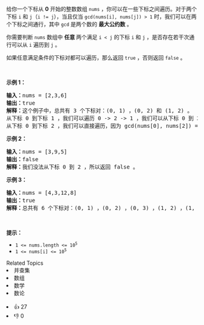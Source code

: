 <p>给你一个下标从 <strong>0</strong>&nbsp;开始的整数数组&nbsp;<code>nums</code>&nbsp;，你可以在一些下标之间遍历。对于两个下标&nbsp;<code>i</code>&nbsp;和&nbsp;<code>j</code>（<code>i != j</code>），当且仅当&nbsp;<code>gcd(nums[i], nums[j]) &gt; 1</code>&nbsp;时，我们可以在两个下标之间通行，其中&nbsp;<code>gcd</code>&nbsp;是两个数的 <strong>最大公约数</strong>&nbsp;。</p>

<p>你需要判断 <code>nums</code>&nbsp;数组中&nbsp;<strong>任意&nbsp;</strong>两个满足 <code>i &lt; j</code>&nbsp;的下标&nbsp;<code>i</code>&nbsp;和&nbsp;<code>j</code> ，是否存在若干次通行可以从 <code>i</code>&nbsp;遍历到 <code>j</code>&nbsp;。</p>

<p>如果任意满足条件的下标对都可以遍历，那么返回 <code>true</code>&nbsp;，否则返回 <code>false</code>&nbsp;。</p>

<p>&nbsp;</p>

<p><strong>示例 1：</strong></p>

<pre>
<b>输入：</b>nums = [2,3,6]
<b>输出：</b>true
<b>解释：</b>这个例子中，总共有 3 个下标对：(0, 1) ，(0, 2) 和 (1, 2) 。
从下标 0 到下标 1 ，我们可以遍历 0 -&gt; 2 -&gt; 1 ，我们可以从下标 0 到 2 是因为 gcd(nums[0], nums[2]) = gcd(2, 6) = 2 &gt; 1 ，从下标 2 到 1 是因为 gcd(nums[2], nums[1]) = gcd(6, 3) = 3 &gt; 1 。
从下标 0 到下标 2 ，我们可以直接遍历，因为 gcd(nums[0], nums[2]) = gcd(2, 6) = 2 &gt; 1 。同理，我们也可以从下标 1 到 2 因为 gcd(nums[1], nums[2]) = gcd(3, 6) = 3 &gt; 1 。
</pre>

<p><strong>示例 2：</strong></p>

<pre>
<b>输入：</b>nums = [3,9,5]
<b>输出：</b>false
<b>解释：</b>我们没法从下标 0 到 2 ，所以返回 false 。
</pre>

<p><strong>示例 3：</strong></p>

<pre>
<b>输入：</b>nums = [4,3,12,8]
<b>输出：</b>true
<b>解释：</b>总共有 6 个下标对：(0, 1) ，(0, 2) ，(0, 3) ，(1, 2) ，(1, 3) 和 (2, 3) 。所有下标对之间都存在可行的遍历，所以返回 true 。
</pre>

<p>&nbsp;</p>

<p><strong>提示：</strong></p>

<ul> 
 <li><code>1 &lt;= nums.length &lt;= 10<sup>5</sup></code></li> 
 <li><code>1 &lt;= nums[i] &lt;= 10<sup>5</sup></code></li> 
</ul>

<div><div>Related Topics</div><div><li>并查集</li><li>数组</li><li>数学</li><li>数论</li></div></div><br><div><li>👍 27</li><li>👎 0</li></div>